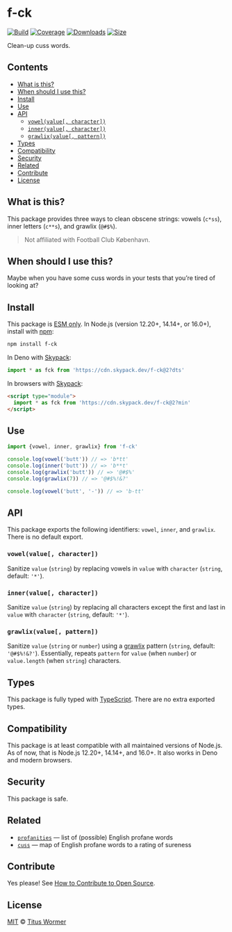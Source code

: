 # f-ck

[![Build][build-badge]][build]
[![Coverage][coverage-badge]][coverage]
[![Downloads][downloads-badge]][downloads]
[![Size][size-badge]][size]

Clean-up cuss words.

## Contents

*   [What is this?](#what-is-this)
*   [When should I use this?](#when-should-i-use-this)
*   [Install](#install)
*   [Use](#use)
*   [API](#api)
    *   [`vowel(value[, character])`](#vowelvalue-character)
    *   [`inner(value[, character])`](#innervalue-character)
    *   [`grawlix(value[, pattern])`](#grawlixvalue-pattern)
*   [Types](#types)
*   [Compatibility](#compatibility)
*   [Security](#security)
*   [Related](#related)
*   [Contribute](#contribute)
*   [License](#license)

## What is this?

This package provides three ways to clean obscene strings: vowels (`c*ss`),
inner letters (`c**s`), and grawlix (`@#$%`).

> Not affiliated with Football Club København.

## When should I use this?

Maybe when you have some cuss words in your tests that you’re tired of looking
at?

## Install

This package is [ESM only][esm].
In Node.js (version 12.20+, 14.14+, or 16.0+), install with [npm][]:

```sh
npm install f-ck
```

In Deno with [Skypack][]:

```js
import * as fck from 'https://cdn.skypack.dev/f-ck@2?dts'
```

In browsers with [Skypack][]:

```html
<script type="module">
  import * as fck from 'https://cdn.skypack.dev/f-ck@2?min'
</script>
```

## Use

```js
import {vowel, inner, grawlix} from 'f-ck'

console.log(vowel('butt')) // => 'b*tt'
console.log(inner('butt')) // => 'b**t'
console.log(grawlix('butt')) // => '@#$%'
console.log(grawlix(7)) // => '@#$%!&?'

console.log(vowel('butt', '-')) // => 'b-tt'
```

## API

This package exports the following identifiers: `vowel`, `inner`, and `grawlix`.
There is no default export.

### `vowel(value[, character])`

Sanitize `value` (`string`) by replacing vowels in `value` with `character`
(`string`, default: `'*'`).

### `inner(value[, character])`

Sanitize `value` (`string`) by replacing all characters except the first and
last in `value` with `character` (`string`, default: `'*'`).

### `grawlix(value[, pattern])`

Sanitize `value` (`string` or `number`) using a [grawlix][] pattern (`string`,
default: `'@#$%!&?'`).
Essentially, repeats `pattern` for `value` (when `number`) or `value.length`
(when `string`) characters.

## Types

This package is fully typed with [TypeScript][].
There are no extra exported types.

## Compatibility

This package is at least compatible with all maintained versions of Node.js.
As of now, that is Node.js 12.20+, 14.14+, and 16.0+.
It also works in Deno and modern browsers.

## Security

This package is safe.

## Related

*   [`profanities`][profanities]
    — list of (possible) English profane words
*   [`cuss`][cuss]
    — map of English profane words to a rating of sureness

## Contribute

Yes please!
See [How to Contribute to Open Source][contribute].

## License

[MIT][license] © [Titus Wormer][author]

<!-- Definitions -->

[build-badge]: https://github.com/wooorm/f-ck/workflows/main/badge.svg

[build]: https://github.com/wooorm/f-ck/actions

[coverage-badge]: https://img.shields.io/codecov/c/github/wooorm/f-ck.svg

[coverage]: https://codecov.io/github/wooorm/f-ck

[downloads-badge]: https://img.shields.io/npm/dm/f-ck.svg

[downloads]: https://www.npmjs.com/package/f-ck

[size-badge]: https://img.shields.io/bundlephobia/minzip/f-ck.svg

[size]: https://bundlephobia.com/result?p=f-ck

[npm]: https://docs.npmjs.com/cli/install

[skypack]: https://www.skypack.dev

[license]: license

[author]: https://wooorm.com

[esm]: https://gist.github.com/sindresorhus/a39789f98801d908bbc7ff3ecc99d99c

[typescript]: https://www.typescriptlang.org

[contribute]: https://opensource.guide/how-to-contribute/

[grawlix]: https://en.wikipedia.org/wiki/The_Lexicon_of_Comicana

[cuss]: https://github.com/words/cuss

[profanities]: https://github.com/words/profanities
